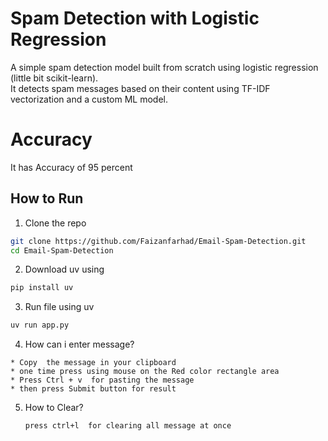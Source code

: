 # Spam Detection with Logistic Regression

A simple spam detection model built from scratch using logistic regression (little bit scikit-learn).  
It detects spam messages based on their content using TF-IDF vectorization and a custom ML model.

# Accuracy

It has Accuracy of 95 percent 

## How to Run

1. Clone the repo
```bash
git clone https://github.com/Faizanfarhad/Email-Spam-Detection.git
cd Email-Spam-Detection
```
2. Download uv using 
 ```bash
pip install uv
 ``` 

3. Run file using  uv
```bash
uv run app.py
```
4. How can i enter message?
  ```
 * Copy  the message in your clipboard
 * one time press using mouse on the Red color rectangle area
 * Press Ctrl + v  for pasting the message
 * then press Submit button for result
  ```
5. How to Clear?
   ```
   press ctrl+l  for clearing all message at once

   ```
